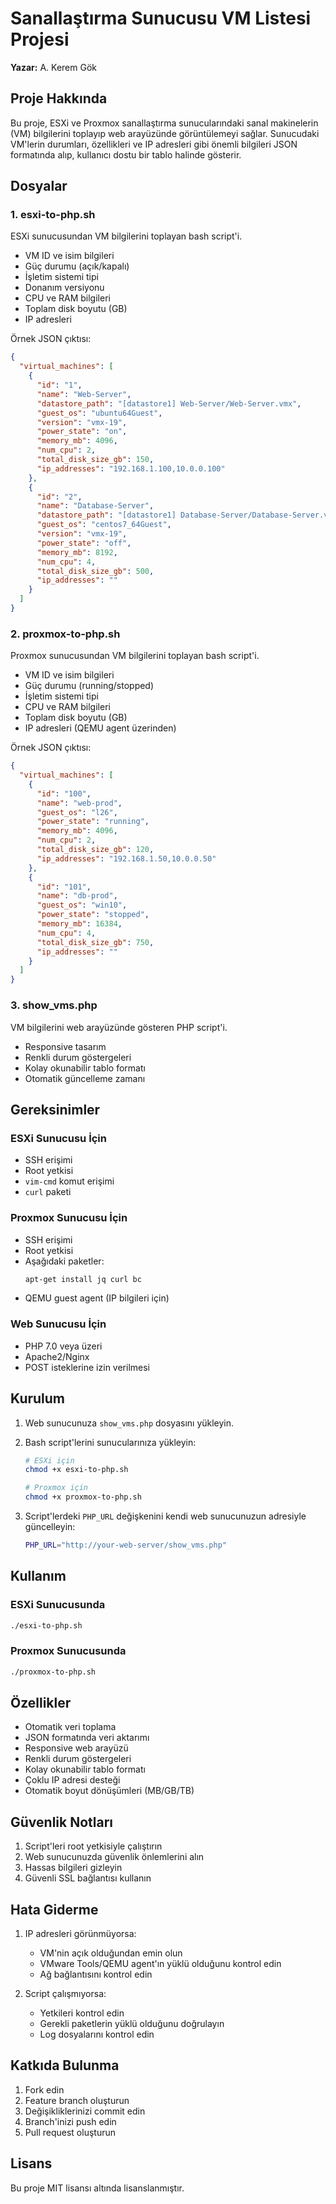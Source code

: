 # Sanallaştırma Sunucusu VM Listesi Projesi

**Yazar:** A. Kerem Gök

## Proje Hakkında

Bu proje, ESXi ve Proxmox sanallaştırma sunucularındaki sanal makinelerin (VM) bilgilerini toplayıp web arayüzünde görüntülemeyi sağlar. Sunucudaki VM'lerin durumları, özellikleri ve IP adresleri gibi önemli bilgileri JSON formatında alıp, kullanıcı dostu bir tablo halinde gösterir.

## Dosyalar

### 1. esxi-to-php.sh
ESXi sunucusundan VM bilgilerini toplayan bash script'i.
- VM ID ve isim bilgileri
- Güç durumu (açık/kapalı)
- İşletim sistemi tipi
- Donanım versiyonu
- CPU ve RAM bilgileri
- Toplam disk boyutu (GB)
- IP adresleri

Örnek JSON çıktısı:
```json
{
  "virtual_machines": [
    {
      "id": "1",
      "name": "Web-Server",
      "datastore_path": "[datastore1] Web-Server/Web-Server.vmx",
      "guest_os": "ubuntu64Guest",
      "version": "vmx-19",
      "power_state": "on",
      "memory_mb": 4096,
      "num_cpu": 2,
      "total_disk_size_gb": 150,
      "ip_addresses": "192.168.1.100,10.0.0.100"
    },
    {
      "id": "2",
      "name": "Database-Server",
      "datastore_path": "[datastore1] Database-Server/Database-Server.vmx",
      "guest_os": "centos7_64Guest",
      "version": "vmx-19",
      "power_state": "off",
      "memory_mb": 8192,
      "num_cpu": 4,
      "total_disk_size_gb": 500,
      "ip_addresses": ""
    }
  ]
}
```

### 2. proxmox-to-php.sh
Proxmox sunucusundan VM bilgilerini toplayan bash script'i.
- VM ID ve isim bilgileri
- Güç durumu (running/stopped)
- İşletim sistemi tipi
- CPU ve RAM bilgileri
- Toplam disk boyutu (GB)
- IP adresleri (QEMU agent üzerinden)

Örnek JSON çıktısı:
```json
{
  "virtual_machines": [
    {
      "id": "100",
      "name": "web-prod",
      "guest_os": "l26",
      "power_state": "running",
      "memory_mb": 4096,
      "num_cpu": 2,
      "total_disk_size_gb": 120,
      "ip_addresses": "192.168.1.50,10.0.0.50"
    },
    {
      "id": "101",
      "name": "db-prod",
      "guest_os": "win10",
      "power_state": "stopped",
      "memory_mb": 16384,
      "num_cpu": 4,
      "total_disk_size_gb": 750,
      "ip_addresses": ""
    }
  ]
}
```

### 3. show_vms.php
VM bilgilerini web arayüzünde gösteren PHP script'i.
- Responsive tasarım
- Renkli durum göstergeleri
- Kolay okunabilir tablo formatı
- Otomatik güncelleme zamanı

## Gereksinimler

### ESXi Sunucusu İçin
- SSH erişimi
- Root yetkisi
- `vim-cmd` komut erişimi
- `curl` paketi

### Proxmox Sunucusu İçin
- SSH erişimi
- Root yetkisi
- Aşağıdaki paketler:
  ```bash
  apt-get install jq curl bc
  ```
- QEMU guest agent (IP bilgileri için)

### Web Sunucusu İçin
- PHP 7.0 veya üzeri
- Apache2/Nginx
- POST isteklerine izin verilmesi

## Kurulum

1. Web sunucunuza `show_vms.php` dosyasını yükleyin.

2. Bash script'lerini sunucularınıza yükleyin:
   ```bash
   # ESXi için
   chmod +x esxi-to-php.sh
   
   # Proxmox için
   chmod +x proxmox-to-php.sh
   ```

3. Script'lerdeki `PHP_URL` değişkenini kendi web sunucunuzun adresiyle güncelleyin:
   ```bash
   PHP_URL="http://your-web-server/show_vms.php"
   ```

## Kullanım

### ESXi Sunucusunda
```bash
./esxi-to-php.sh
```

### Proxmox Sunucusunda
```bash
./proxmox-to-php.sh
```

## Özellikler

- Otomatik veri toplama
- JSON formatında veri aktarımı
- Responsive web arayüzü
- Renkli durum göstergeleri
- Kolay okunabilir tablo formatı
- Çoklu IP adresi desteği
- Otomatik boyut dönüşümleri (MB/GB/TB)

## Güvenlik Notları

1. Script'leri root yetkisiyle çalıştırın
2. Web sunucunuzda güvenlik önlemlerini alın
3. Hassas bilgileri gizleyin
4. Güvenli SSL bağlantısı kullanın

## Hata Giderme

1. IP adresleri görünmüyorsa:
   - VM'nin açık olduğundan emin olun
   - VMware Tools/QEMU agent'ın yüklü olduğunu kontrol edin
   - Ağ bağlantısını kontrol edin

2. Script çalışmıyorsa:
   - Yetkileri kontrol edin
   - Gerekli paketlerin yüklü olduğunu doğrulayın
   - Log dosyalarını kontrol edin

## Katkıda Bulunma

1. Fork edin
2. Feature branch oluşturun
3. Değişikliklerinizi commit edin
4. Branch'inizi push edin
5. Pull request oluşturun

## Lisans

Bu proje MIT lisansı altında lisanslanmıştır. 